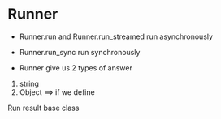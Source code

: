 # **Runner**

- Runner.run and Runner.run_streamed run asynchronously
- Runner.run_sync run synchronously

- Runner give us 2 types of answer
1) string
2) Object ==> if we define

Run result base class

